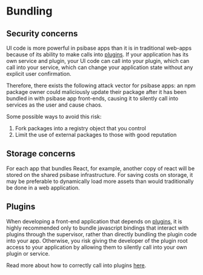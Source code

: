 # Bundling

## Security concerns

UI code is more powerful in psibase apps than it is in traditional web-apps because of its ability to make calls into [plugins](../../specifications/app-architecture/plugins.md). If your application has its own service and plugin, your UI code can call into your plugin, which can call into your service, which can change your application state without any explicit user confirmation.

Therefore, there exists the following attack vector for psibase apps: an npm package owner could maliciously update their package after it has been bundled in with psibase app front-ends, causing it to silently call into services as the user and cause chaos.

Some possible ways to avoid this risk:
1. Fork packages into a registry object that you control
2. Limit the use of external packages to those with good reputation

## Storage concerns

For each app that bundles React, for example, another copy of react will be stored on the shared psibase infrastructure. For saving costs on storage, it may be preferable to dynamically load more assets than would traditionally be done in a web application.

## Plugins

When developing a front-end application that depends on [plugins](../../specifications/app-architecture/plugins.md), it is highly recommended only to bundle javascript bindings that interact with plugins through the supervisor, rather than directly bundling the plugin code into your app. Otherwise, you risk giving the developer of the plugin root access to your application by allowing them to silently call into your own plugin or service.

Read more about how to correctly call into plugins [here](../plugins/reference/README.md).
